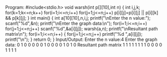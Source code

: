 Program:
#include<stdio.h>
void warsh(int p[][10],int n)
{
int i,j,k;
for(k=1;k<=n;k++)
for(i=1;i<=n;i++)
for(j=1;j<=n;j++)
p[i][j]=p[i][j] || p[i][k] && p[k][j];
}
int main()
{
int a[10][10],n,i,j;
printf("\nEnter the n value:");
scanf("%d",&n);
printf("\nEnter the graph data:\n");
for(i=1;i<=n;i++)
for(j=1;j<=n;j++)
scanf("%d",&a[i][j]);
warsh(a,n);
printf("\nResultant path matrix\n");
for(i=1;i<=n;i++)
{
for(j=1;j<=n;j++)
printf("%d ",a[i][j]);
printf("\n");
}
return 0;
}
Input/Output:
Enter the n value:4
Enter the graph data:
0 1 0 0
0 0 0 1
0 0 0 0
1 0 1 0
Resultant path matrix
1 1 1 1
1 1 1 1
0 0 0 0
1 1 1 1
